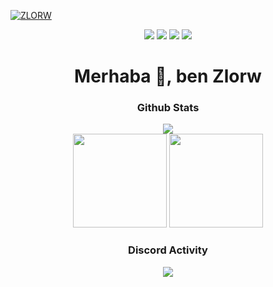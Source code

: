 [![ZLORW](https://media.discordapp.net/attachments/800009379868180494/948287775403302983/zlorw_banner.png)](https://github.com/Zl0rWw/)

<div align="center"> 
<a href="https://discord.com/users/572513937010982961" target"blank_"><img src="https://img.shields.io/badge/ZLORW%20-111111.svg?&style=for-the-badge&logo=discord&logoColor=white"></a>
<a href="https://open.spotify.com/user/2lmyi3bure5ovkwbmgjettom5" target"blank_"><img src="https://img.shields.io/badge/Spotify%20-111111.svg?&style=for-the-badge&logo=spotify&logoColor=white"></a>
<a href="https://www.youtube.com/channel/UC3AHAar8Y9EaV7y0eSyo6tQ" target"blank_"><img src="https://img.shields.io/badge/youtube%20-111111.svg?&style=for-the-badge&logo=youtube&logoColor=white"></a>
<a href="https://github.com/Zl0rWw" target"blank_"><img src="https://img.shields.io/badge/GitHub%20-111111.svg?&style=for-the-badge&logo=github&logoColor=white"></a>
</div>

<h1 align="center">Merhaba 👋, ben Zlorw</h1>

<div align="center">
<h3>Github Stats</h3>
  <div><img src="https://komarev.com/ghpvc/?username=Zl0rWw&&label=PROFILE+VIEWS&color=grey"/></div>
  <img src="https://github-readme-stats.vercel.app/api?username=Zl0rWw&count_private=true&hide_border=true&show_icons=true&include_all_commits=true&bg_color=0d1117&title_color=FFFFFF&text_color=9f9f9f&icon_color=FFFFFF" width="%100" height="150px">
<img src="https://github-readme-stats.vercel.app/api/top-langs/?username=Zl0rWw&layout=compact&theme=nord&hide_border=true&bg_color=0d1117&border_radius=6&title_color=FFFFFF" width="%100" height="150px">
</a>

<div align="center">
<h3>Discord Activity</h3>
   <a href="https://discord.com/users/572513937010982961" target="_blank">
      <img src="https://lanyard-profile-readme.vercel.app/api/572513937010982961?bg=0d1117&animated=false&hideDiscrim=false&borderRadius=31px">
   </a>
</div>

